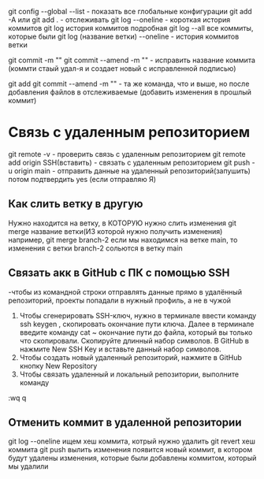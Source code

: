 git config --global --list - показать все глобальные конфигурации
git add -A или git add . - отслеживать
git log --oneline - короткая история коммитов
git log история коммитов подробная
git log --all все коммиты, которые были
git log (название ветки) --oneline - история коммитов ветки

git commit -m ""
git commit --amend -m "" - исправить название коммита (коммти стаый удал-я и создает новый с исправленной подписью)

git add 
git commit --amend -m "" - та же команда, что и выше, но после добавления файлов в отслеживаемые (добавить изменения в прошлый коммит) 

# Связь с удаленным репозиторием
git remote -v - проверить связь с удаленным репозиторием
git remote add origin SSH(вставить) - связать с удаленным репозиторием
git push -u origin main - отправить данные на удаленный репозиторий(запушить)
потом подтвердить yes (если отправляю Я)

## Как слить ветку в другую
Нужно находится на ветку, в КОТОРУЮ нужно слить изменения
git merge название ветки(ИЗ которой нужно получить изменения)
например, git merge branch-2
если мы находимся на ветке main, то изменения с ветки branch-2 сольются в ветку main

## Связать акк в GitHub с ПК с помощью SSH
-чтобы из командной строки отправлять данные прямо в удалённый репозиторий, проекты попадали в нужный профиль, а не в чужой
1. Чтобы сгенерировать SSH-ключ, нужно в терминале ввести команду ssh keygen , скопировать окончание пути ключа. Далее в терминале введите команду cat ~ окончание пути до файла, который вы только что скопировали. Скопируйте длинный набор символов. В GitHub в нажмите New SSH Key и вставьте данный набор символов.
2. Чтобы создать новый удаленный репозиторий, нажмите в GitHub кнопку New Repository
3. Чтобы связать удаленный и локальный репозитории, выполните команду

:wq
q

## Отменить коммит в удаленной репозитории
git log --oneline ищем хеш коммита, котрый нужно удалить
git revert хеш коммита
git push вылить изменения
появится новый коммит, в котором будут удалены изменения, которые были добавлены коммитом, который мы удалили